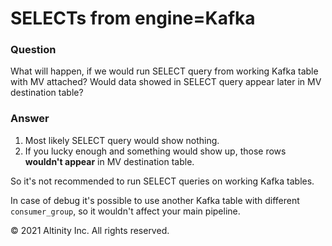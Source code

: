 # SELECTs from engine=Kafka

### Question

What will happen, if we would run SELECT query from working Kafka table with MV attached? Would data showed in SELECT query appear later in MV destination table?

### Answer

1. Most likely SELECT query would show nothing.  
2. If you lucky enough and something would show up, those rows **wouldn't appear** in MV destination table.  
  
So it's not recommended to run SELECT queries on working Kafka tables.  
  
In case of debug it's possible to use another Kafka table with different `consumer_group`, so it wouldn't affect your main pipeline.  

© 2021 Altinity Inc. All rights reserved.
